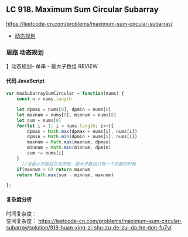 ## LC 918. Maximum Sum Circular Subarray
https://leetcode-cn.com/problems/maximum-sum-circular-subarray/
- [动态规划](#思路-动态规划)

### 思路 动态规划
】动态规划- 单串 - 最大子数组
REVIEW
#### 代码 JavaScript

```JavaScript
var maxSubarraySumCircular = function(nums) {
    const n = nums.length

    let dpmax = nums[0], dpmin = nums[0]
    let maxnum = nums[0], minnum = nums[0]
    let sum = nums[0]
    for(let i = 1; i < nums.length; i++){
        dpmax = Math.max(dpmax + nums[i], nums[i])
        dpmin = Math.min(dpmin + nums[i], nums[i])
        maxnum = Math.max(maxnum, dpmax)
        minnum = Math.min(minnum, dpmin)
        sum += nums[i]
    }
      //当最小子数组包含所有，最大子数组只有一个负数的时候
    if(maxnum < 0) return maxnum
    return Math.max(sum - minnum, maxnum)

};

```

#### 复杂度分析
时间复杂度： </br>
空间复杂度：
https://leetcode-cn.com/problems/maximum-sum-circular-subarray/solution/918-huan-xing-zi-shu-zu-de-zui-da-he-don-fu7y/